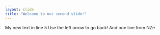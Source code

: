 ```yaml
---
layout: slide
title: "Welcome to our second slide!"
---
```

My new text in line 5
Use the left arrow to go back!
And one line from NZe
